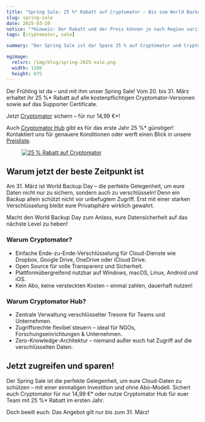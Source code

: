 ```yaml
---
title: "Spring Sale: 25 %* Rabatt auf Cryptomator – Bis zum World Backup Day!"
slug: spring-sale
date: 2025-03-20
notice: "*Hinweis: Der Rabatt und der Preis können je nach Region variieren."
tags: [cryptomator, sale]

summary: "Der Spring Sale ist da! Spare 25 % auf Cryptomator und Cryptomator Hub vom 20. bis 31. März – pünktlich zum World Backup Day! Sichere deine Daten mit Zero-Knowledge-Verschlüsselung zum einmaligen Preis."

ogimage:
  relsrc: /img/blog/spring-2025-sale.png
  width: 1200
  height: 675
---
```


Der Frühling ist da – und mit ihm unser Spring Sale! Vom 20. bis 31. März erhaltet ihr 25 %\* Rabatt auf alle kostenpflichtigen Cryptomator-Versionen sowie auf das Supporter Certificate.

Jetzt [Cryptomator](/de/for-individuals/) sichern – für nur 14,99 €\*!

Auch [Cryptomator Hub](/de/for-teams/) gibt es für das erste Jahr 25 %\* günstiger! Kontaktiert uns für genauere Konditionen oder werft einen Blick in unsere [Preisliste](/de/pricing/).

<figure class="text-center">
  <a href="/de/pricing/" target="_blank" rel="noopener">
    <img class="inline-block rounded-sm" src="/img/blog/spring-2025-sale.png" alt="25 % Rabatt auf Cryptomator" />
  </a>
</figure>

## Warum jetzt der beste Zeitpunkt ist

Am 31. März ist World Backup Day – die perfekte Gelegenheit, um eure Daten nicht nur zu sichern, sondern auch zu verschlüsseln! Denn ein Backup allein schützt nicht vor unbefugtem Zugriff. Erst mit einer starken Verschlüsselung bleibt eure Privatsphäre wirklich gewahrt.

Macht den World Backup Day zum Anlass, eure Datensicherheit auf das nächste Level zu heben!

### Warum Cryptomator?

- Einfache Ende-zu-Ende-Verschlüsselung für Cloud-Dienste wie Dropbox, Google Drive, OneDrive oder iCloud Drive.
- Open Source für volle Transparenz und Sicherheit.
- Plattformübergreifend nutzbar auf Windows, macOS, Linux, Android und iOS.
- Kein Abo, keine versteckten Kosten – einmal zahlen, dauerhaft nutzen!

### Warum Cryptomator Hub?

- Zentrale Verwaltung verschlüsselter Tresore für Teams und Unternehmen.
- Zugriffsrechte flexibel steuern – ideal für NGOs, Forschungseinrichtungen & Unternehmen.
- Zero-Knowledge-Architektur – niemand außer euch hat Zugriff auf die verschlüsselten Daten.

## Jetzt zugreifen und sparen!

Der Spring Sale ist die perfekte Gelegenheit, um eure Cloud-Daten zu schützen – mit einer einmaligen Investition und ohne Abo-Modell. Sichert euch Cryptomator für nur 14,99 €\* oder nutze Cryptomator Hub für euer Team mit 25 %\* Rabatt im ersten Jahr.

Doch beeilt euch: Das Angebot gilt nur bis zum 31. März!
